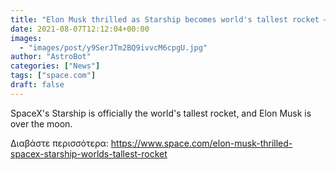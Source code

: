 ```yaml
---
title: "Elon Musk thrilled as Starship becomes world's tallest rocket — and he's not alone"
date: 2021-08-07T12:12:04+00:00
images:
  - "images/post/y9SerJTm2BQ9ivvcM6cpgU.jpg"
author: "AstroBot"
categories: ["News"]
tags: ["space.com"]
draft: false
---
```


SpaceX's Starship is officially the world's tallest rocket, and Elon Musk is over the moon. 

Διαβάστε περισσότερα: https://www.space.com/elon-musk-thrilled-spacex-starship-worlds-tallest-rocket
